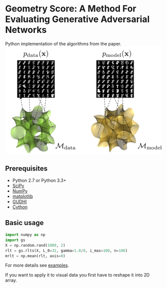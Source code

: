 # Geometry Score: A Method For Evaluating Generative Adversarial Networks
Python implementation of the algorithms from the paper.
![manifolds](assets/manif.png)
## Prerequisites

- Python 2.7 or Python 3.3+
- [SciPy](http://www.scipy.org/install.html)
- [NumPy](http://www.numpy.org/)
- [matplotlib](https://matplotlib.org/users/installing.html)
- [GUDHI](http://gudhi.gforge.inria.fr/python/latest/installation.html)
- [Cython](http://cython.org/)

## Basic usage
```python
import numpy as np
import gs
X = np.random.rand(1000, 2)
rlt = gs.rlts(X, L_0=32, gamma=1.0/8, i_max=100, n=100)
mrlt = np.mean(rlt, axis=0)
```
For more details see [examples](https://github.com/geom-score/geometry-score/blob/master/examples.ipynb).

If you want to apply it to visual data you first have to reshape it into 2D array.
